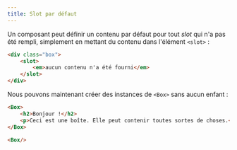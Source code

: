 ```yaml
---
title: Slot par défaut
---
```


Un composant peut définir un contenu par défaut pour tout <span class="vo">_slot_</span> qui n'a pas été rempli, simplement en mettant du contenu dans l'élément `<slot>` :

```html
<div class="box">
	<slot>
		<em>aucun contenu n'a été fourni</em>
	</slot>
</div>
```

Nous pouvons maintenant créer des instances de `<Box>` sans aucun enfant :

```html
<Box>
	<h2>Bonjour !</h2>
	<p>Ceci est une boîte. Elle peut contenir toutes sortes de choses.</p>
</Box>

<Box/>
```
